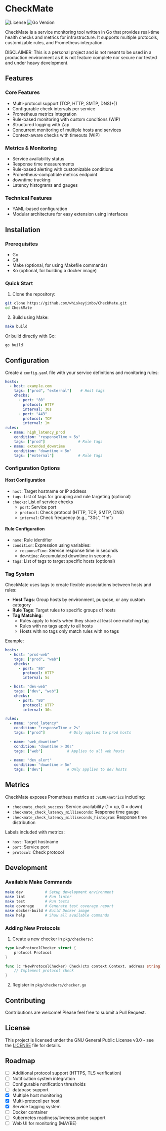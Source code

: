 # CheckMate

![License](https://img.shields.io/badge/license-GPLv3-blue.svg)
![Go Version](https://img.shields.io/badge/language-go-blue.svg)

CheckMate is a service monitoring tool written in Go that provides real-time health checks and metrics for infrastructure. It supports multiple protocols, customizable rules, and Prometheus integration.

DISCLAIMER: This is a personal project and is not meant to be used in a production environment as it is not feature complete nor secure nor tested and under heavy development. 

## Features

### Core Features
- Multi-protocol support (TCP, HTTP, SMTP, DNS(*))
- Configurable check intervals per service
- Prometheus metrics integration
- Rule-based monitoring with custom conditions (WIP)
- Structured logging with Zap
- Concurrent monitoring of multiple hosts and services
- Context-aware checks with timeouts (WIP)

### Metrics & Monitoring
- Service availability status
- Response time measurements
- Rule-based alerting with customizable conditions
- Prometheus-compatible metrics endpoint
- downtime tracking
- Latency histograms and gauges

### Technical Features
- YAML-based configuration
- Modular architecture for easy extension using interfaces

## Installation

### Prerequisites
- Go
- Git
- Make (optional, for using Makefile commands)
- Ko (optional, for building a docker image)

### Quick Start

1. Clone the repository:
```bash
git clone https://github.com/whiskeyjimbo/CheckMate.git
cd CheckMate
```

2. Build using Make:
```bash
make build
```

Or build directly with Go:
```bash
go build
```

## Configuration

Create a `config.yaml` file with your service definitions and monitoring rules:

```yaml
hosts:
  - host: example.com
    tags: ["prod", "external"]    # Host tags
    checks:
      - port: "80"
        protocol: HTTP
        interval: 30s
      - port: "443"
        protocol: TCP
        interval: 1m
rules:
  - name: high_latency_prod
    condition: "responseTime > 5s"
    tags: ["prod"]               # Rule tags
  - name: extended_downtime
    condition: "downtime > 5m"
    tags: ["external"]           # Rule tags
```

### Configuration Options

#### Host Configuration
- `host`: Target hostname or IP address
- `tags`: List of tags for grouping and rule targeting (optional)
- `checks`: List of service checks
  - `port`: Service port
  - `protocol`: Check protocol (HTTP, TCP, SMTP, DNS)
  - `interval`: Check frequency (e.g., "30s", "1m")

#### Rule Configuration
- `name`: Rule identifier
- `condition`: Expression using variables:
  - `responseTime`: Service response time in seconds
  - `downtime`: Accumulated downtime in seconds
- `tags`: List of tags to target specific hosts (optional)

### Tag System

CheckMate uses tags to create flexible associations between hosts and rules:

- **Host Tags**: Group hosts by environment, purpose, or any custom category
- **Rule Tags**: Target rules to specific groups of hosts
- **Tag Matching**:
  - Rules apply to hosts when they share at least one matching tag
  - Rules with no tags apply to all hosts
  - Hosts with no tags only match rules with no tags

Example:
```yaml
hosts:
  - host: "prod-web"
    tags: ["prod", "web"]
    checks:
      - port: "80"
        protocol: HTTP
        interval: 5s

  - host: "dev-web"
    tags: ["dev", "web"]
    checks:
      - port: "80"
        protocol: HTTP
        interval: 30s

rules:
  - name: "prod_latency"
    condition: "responseTime > 2s"
    tags: ["prod"]           # Only applies to prod hosts
  
  - name: "web_downtime"
    condition: "downtime > 30s"
    tags: ["web"]           # Applies to all web hosts
  
  - name: "dev_alert"
    condition: "downtime > 5m"
    tags: ["dev"]           # Only applies to dev hosts
```

## Metrics

CheckMate exposes Prometheus metrics at `:9100/metrics` including:
- `checkmate_check_success`: Service availability (1 = up, 0 = down)
- `checkmate_check_latency_milliseconds`: Response time gauge
- `checkmate_check_latency_milliseconds_histogram`: Response time distribution

Labels included with metrics:
- `host`: Target hostname
- `port`: Service port
- `protocol`: Check protocol

## Development

### Available Make Commands
```bash
make dev          # Setup development environment
make lint         # Run linter
make test         # Run tests
make coverage     # Generate test coverage report
make docker-build # Build Docker image
make help         # Show all available commands
```

### Adding New Protocols

1. Create a new checker in `pkg/checkers/`:
```go
type NewProtocolChecker struct {
    protocol Protocol
}

func (c *NewProtocolChecker) Check(ctx context.Context, address string) CheckResult {
    // Implement protocol check
}
```

2. Register in `pkg/checkers/checker.go`

## Contributing

Contributions are welcome! Please feel free to submit a Pull Request.

## License

This project is licensed under the GNU General Public License v3.0 - see the [LICENSE](LICENSE) file for details.

## Roadmap

- [ ] Additional protocol support (HTTPS, TLS verification)
- [ ] Notification system integration
- [ ] Configurable notification thresholds
- [ ] database support
- [x] Multiple host monitoring
- [x] Multi-protocol per host
- [x] Service tagging system
- [ ] Docker container
- [ ] Kubernetes readiness/liveness probe support
- [ ] Web UI for monitoring (MAYBE) 